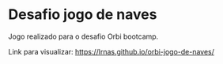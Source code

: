 # Desafio jogo de naves
Jogo realizado para o desafio Orbi bootcamp.

Link para visualizar: https://lrnas.github.io/orbi-jogo-de-naves/
